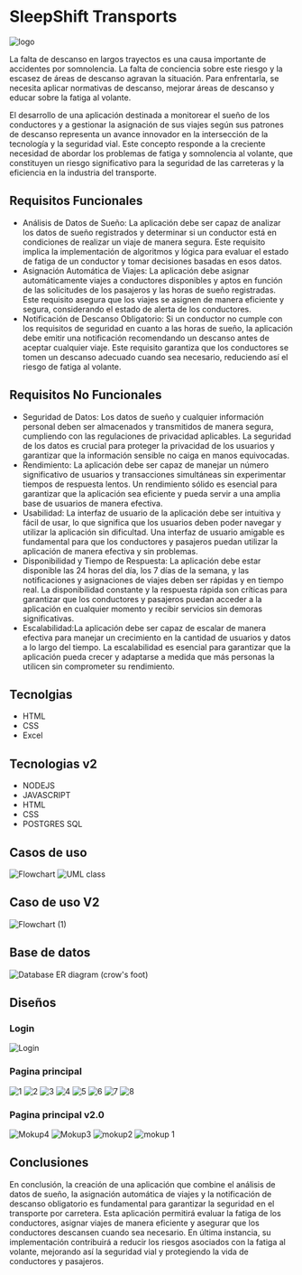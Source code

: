 
# SleepShift Transports

![logo](https://github.com/CarlosCorralesY/Construccion_SleepShift_Transports/assets/90006714/6798ac6f-e8b4-42f4-a5df-3a5c5fe6d3f9)


La falta de descanso en largos trayectos es una causa importante de accidentes por somnolencia. La falta de conciencia sobre este riesgo y la escasez de áreas de descanso agravan la situación. Para enfrentarla, se necesita aplicar normativas de descanso, mejorar áreas de descanso y educar sobre la fatiga al volante.

El desarrollo de una aplicación destinada a monitorear el sueño de los conductores y a gestionar la asignación de sus viajes según sus patrones de descanso representa un avance innovador en la intersección de la tecnología y la seguridad vial. Este concepto responde a la creciente necesidad de abordar los problemas de fatiga y somnolencia al volante, que constituyen un riesgo significativo para la seguridad de las carreteras y la eficiencia en la industria del transporte.

## Requisitos Funcionales
- Análisis de Datos de Sueño: La aplicación debe ser capaz de analizar los datos de sueño registrados y determinar si un conductor está en condiciones de realizar un viaje de manera segura. Este requisito implica la implementación de algoritmos y lógica para evaluar el estado de fatiga de un conductor y tomar decisiones basadas en esos datos.
- Asignación Automática de Viajes: La aplicación debe asignar automáticamente viajes a conductores disponibles y aptos en función de las solicitudes de los pasajeros y las horas de sueño registradas. Este requisito asegura que los viajes se asignen de manera eficiente y segura, considerando el estado de alerta de los conductores.
- Notificación de Descanso Obligatorio: Si un conductor no cumple con los requisitos de seguridad en cuanto a las horas de sueño, la aplicación debe emitir una notificación recomendando un descanso antes de aceptar cualquier viaje. Este requisito garantiza que los conductores se tomen un descanso adecuado cuando sea necesario, reduciendo así el riesgo de fatiga al volante.

## Requisitos No Funcionales
- Seguridad de Datos: Los datos de sueño y cualquier información personal deben ser almacenados y transmitidos de manera segura, cumpliendo con las regulaciones de privacidad aplicables. La seguridad de los datos es crucial para proteger la privacidad de los usuarios y garantizar que la información sensible no caiga en manos equivocadas.
- Rendimiento:  La aplicación debe ser capaz de manejar un número significativo de usuarios y transacciones simultáneas sin experimentar tiempos de respuesta lentos. Un rendimiento sólido es esencial para garantizar que la aplicación sea eficiente y pueda servir a una amplia base de usuarios de manera efectiva.
- Usabilidad: La interfaz de usuario de la aplicación debe ser intuitiva y fácil de usar, lo que significa que los usuarios deben poder navegar y utilizar la aplicación sin dificultad. Una interfaz de usuario amigable es fundamental para que los conductores y pasajeros puedan utilizar la aplicación de manera efectiva y sin problemas.
- Disponibilidad y Tiempo de Respuesta: La aplicación debe estar disponible las 24 horas del día, los 7 días de la semana, y las notificaciones y asignaciones de viajes deben ser rápidas y en tiempo real. La disponibilidad constante y la respuesta rápida son críticas para garantizar que los conductores y pasajeros puedan acceder a la aplicación en cualquier momento y recibir servicios sin demoras significativas.
- Escalabilidad:La aplicación debe ser capaz de escalar de manera efectiva para manejar un crecimiento en la cantidad de usuarios y datos a lo largo del tiempo. La escalabilidad es esencial para garantizar que la aplicación pueda crecer y adaptarse a medida que más personas la utilicen sin comprometer su rendimiento.

## Tecnolgias 
- HTML
- CSS
- Excel

## Tecnologias v2
- NODEJS
- JAVASCRIPT
- HTML
- CSS
- POSTGRES SQL
## Casos de uso

![Flowchart](https://github.com/CarlosCorralesY/Construccion_SleepShift_Transports/assets/90006714/f4090471-c1f8-4af9-852d-d9c63edd4543)
![UML class](https://github.com/CarlosCorralesY/Construccion_SleepShift_Transports/assets/90006714/db8a8f36-b97f-4ed3-b2a1-8192bf88400a)

## Caso de uso V2
![Flowchart (1)](https://github.com/CarlosCorralesY/Construccion_SleepShift_Transports/assets/90006714/fd2fefaa-b194-435c-8d5d-174986c0284e)

## Base de datos
![Database ER diagram (crow's foot)](https://github.com/CarlosCorralesY/Construccion_SleepShift_Transports/assets/90006714/ebde20df-00a5-4379-a749-c977925c2a3f)

## Diseños
### Login

![Login](https://github.com/CarlosCorralesY/Construccion_SleepShift_Transports/assets/90006714/ff5f22af-e5a9-4621-b4fa-d002ad720bbd)

### Pagina principal
![1](https://github.com/CarlosCorralesY/Construccion_SleepShift_Transports/assets/90006714/3e45a25a-729a-44fd-befc-2df5c0d53507)
![2](https://github.com/CarlosCorralesY/Construccion_SleepShift_Transports/assets/90006714/5ea233e0-7962-4256-b017-26ae039d99ff)
![3](https://github.com/CarlosCorralesY/Construccion_SleepShift_Transports/assets/90006714/07910471-7497-480d-b276-44ce62320855)
![4](https://github.com/CarlosCorralesY/Construccion_SleepShift_Transports/assets/90006714/78d4d300-1557-4239-8010-8d76be631267)
![5](https://github.com/CarlosCorralesY/Construccion_SleepShift_Transports/assets/90006714/ee2ac412-93d8-4897-96cc-ba957d54f2c5)
![6](https://github.com/CarlosCorralesY/Construccion_SleepShift_Transports/assets/90006714/1f1b1c73-4372-4528-a45b-09dd0a289b77)
![7](https://github.com/CarlosCorralesY/Construccion_SleepShift_Transports/assets/90006714/d4939648-e523-46fe-9e53-768964ab1dba)
![8](https://github.com/CarlosCorralesY/Construccion_SleepShift_Transports/assets/90006714/8e2ea01d-30c4-4ef5-b1b9-085ddc90a451)

### Pagina principal v2.0

![Mokup4](https://github.com/CarlosCorralesY/Construccion_SleepShift_Transports/assets/90006714/c9589c2d-cc5f-41dc-867f-816ca7544eed)
![Mokup3](https://github.com/CarlosCorralesY/Construccion_SleepShift_Transports/assets/90006714/4cca2ce9-4b7e-4dd8-b501-a557ceec74fb)
![mokup2](https://github.com/CarlosCorralesY/Construccion_SleepShift_Transports/assets/90006714/75925581-03a6-4d16-af78-ab2a252a3153)
![mokup 1](https://github.com/CarlosCorralesY/Construccion_SleepShift_Transports/assets/90006714/8cc2c8ed-be12-493a-afc2-5367e4c148f6)


## Conclusiones

En conclusión, la creación de una aplicación que combine el análisis de datos de sueño, la asignación automática de viajes y la notificación de descanso obligatorio es fundamental para garantizar la seguridad en el transporte por carretera. Esta aplicación permitirá evaluar la fatiga de los conductores, asignar viajes de manera eficiente y asegurar que los conductores descansen cuando sea necesario. En última instancia, su implementación contribuirá a reducir los riesgos asociados con la fatiga al volante, mejorando así la seguridad vial y protegiendo la vida de conductores y pasajeros.
